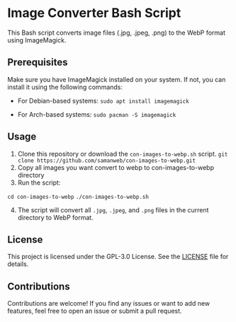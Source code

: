 # Image Converter Bash Script

This Bash script converts image files (.jpg, .jpeg, .png) to the WebP format using ImageMagick.

## Prerequisites

Make sure you have ImageMagick installed on your system. If not, you can install it using the following commands:

- For Debian-based systems:
`sudo apt install imagemagick`

- For Arch-based systems:
 `sudo pacman -S imagemagick`


## Usage

1. Clone this repository or download the `con-images-to-webp.sh` script.
   `git clone https://github.com/samanweb/con-images-to-webp.git`
2. Copy all images you want convert to webp to con-images-to-webp directory
3. Run the script:

`cd con-images-to-webp`
`./con-images-to-webp.sh`

4. The script will convert all `.jpg`, `.jpeg`, and `.png` files in the current directory to WebP format.

## License

This project is licensed under the GPL-3.0 License. See the [LICENSE](LICENSE) file for details.


## Contributions

Contributions are welcome! If you find any issues or want to add new features, feel free to open an issue or submit a pull request.

